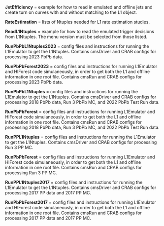 **JetEfficiency** = example for how to read in emulated and offline jets and create turn on curves with and without matching to the L1 object.

**RateEstimation** = lists of Ntuples needed for L1 rate estimation studies.

**ReadL1Ntuples** = example for how to read the emulated trigger decisions from L1Ntuples. The menu version must be selected from those listed.

**RunPbPbL1Ntuples2023** = config files and instructions for running the L1Emulator to get the L1Ntuples. Contains cmsDriver and CRAB configs for processing 2023 PbPb data.

**RunPbPbForest2023** = config files and instructions for running L1Emulator and HIForest code simulaneously, in order to get both the L1 and offline information in one root file. Contains cmsRun and CRAB configs for processing 2023 PbPb data.

**RunPbPbL1Ntuples** = config files and instructions for running the L1Emulator to get the L1Ntuples. Contains cmsDriver and CRAB configs for processing 2018 PbPb data, Run 3 PbPb MC, and 2022 PbPb Test Run data.

**RunPbPbForest** = config files and instructions for running L1Emulator and HIForest code simulaneously, in order to get both the L1 and offline information in one root file. Contains cmsRun and CRAB configs for processing 2018 PbPb data, Run 3 PbPb MC, and 2022 PbPb Test Run data.

**RunPPL1Ntuples** = config files and instructions for running the L1Emulator to get the L1Ntuples. Contains cmsDriver and CRAB configs for processing Run 3 PP MC.

**RunPbPbForest** = config files and instructions for running L1Emulator and HIForest code simulaneously, in order to get both the L1 and offline information in one root file. Contains cmsRun and CRAB configs for processing Run 3 PP MC.

**RunPPL1Ntuples2017** = config files and instructions for running the L1Emulator to get the L1Ntuples. Contains cmsDriver and CRAB configs for processing 2017 PP data and 2017 PP MC.

**RunPbPbForest2017** = config files and instructions for running L1Emulator and HIForest code simulaneously, in order to get both the L1 and offline information in one root file. Contains cmsRun and CRAB configs for processing 2017 PP data and 2017 PP MC.
